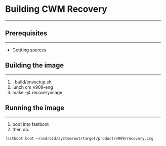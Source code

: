 
# Building CWM Recovery #

---


## Prerequisites ##

---

  * [Gettting sources](Getting_Sources.md)

## Building the image ##

---

  1. . build/envsetup.sh
  1. lunch cm\_v909-eng
  1. make -j4 recoveryimage

## Running the image ##

---

  1. boot into fastboot
  1. then do:
```
fastboot boot ~/android/system/out/target/product/v909/recovery.img
```
